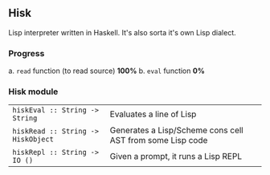 ## Hisk

Lisp interpreter written in Haskell. It's also sorta it's own Lisp dialect.

### Progress

a. `read` function (to read source) **100%**
b. `eval` function **0%**

### Hisk module
<table>
<tr>
<td><code>hiskEval :: String -> String</code></td>
<td>Evaluates a line of Lisp</td>
</tr>
<tr>
<td><code>hiskRead :: String -> HiskObject</code></td>
<td>Generates a Lisp/Scheme cons cell AST from some Lisp code</td>
</tr>
<tr>
<td><code>hiskRepl :: String -> IO ()</code></td>
<td>Given a prompt, it runs a Lisp REPL</td>
</tr>
</table>